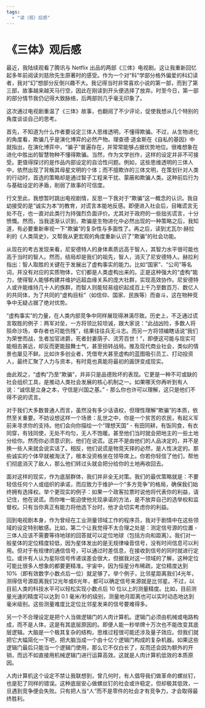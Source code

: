 ```yaml
---
tags: 
  - "读（观）后感"
---
```


# 《三体》观后感

最近，我陆续观看了腾讯与 Netflix 出品的两部《三体》电视剧。这让我重新回忆起多年前阅读刘慈欣先生原著时的感受。作为一个对“科”学部分格外偏爱的科幻读者，我对“幻”想部分反倒兴趣不大。我记得当时非常喜欢小说的第一部，而到了第三部，故事越来越天马行空，因此在刚读到开头便选择了放弃。时至今日，第一部的部分情节我仍记得大致脉络，后两部则几乎毫无印象了。

这次通过电视剧重温了《三体》故事，也翻阅了不少评论，促使我想从几个特别的角度谈谈自己的思考。

首先，不知道为什么作者要设定三体人思维透明，不懂得欺骗。不过，从生物进化的角度看，欺骗几乎是演化博弈的必然产物。理查德·道金斯在《自私的基因》中就指出，在演化博弈中，“骗子”普遍存在，并常常能够占据优势地位。很难想象在进化中胜出的智慧物种不懂得欺骗。当然，作为文学创作，这样的设定并非不可接受。更值得探讨的是作品内部设定的自洽性问题。例如，这些思维透明的三体人中，依然出现了背叛其母星文明的个体；而不擅欺诈的三体文明，在策划针对人类的行动时，首选的策略却是通过智子工程来干扰、蒙蔽和欺骗人类。这种前后行为与基础设定的矛盾，削弱了故事的可信度。

行文至此，我想暂时跳出电视剧情，反思一下我对于“欺骗”这一概念的认识。我自幼接受的是“诚实为本”的教育，对谎言本能地反感。即便进入社会后，目睹谎言无处不在，也一直对此类行为持强烈负面评价。尤其对于政府的一些拙劣谎言，十分愤慨。然而，当我逐渐认识到，欺骗是生物进化中必然出现的一种策略之后，我知道，有必要重新审视一下“欺骗”的复杂性与多面性了。再之后，读到尤瓦尔·赫拉利的《人类简史》，又帮我从更宏观的角度重新认识了“欺骗”的社会功能。

从现在的考古发现来看，尼安德特人的身体素质远高于智人，其智力水平很可能也高于当时的智人。然而，结局却是我们的祖先，智人，消灭了尼安德特人。赫拉利指出：智人取胜的关键在于发展出了虚构事实的能力。比如“国家”、“公司”等名词，并没有对应的实质物体，它们都是人类虚构出来的。正是这种强大的“虚构”能力，使得智人能够构建并维护远超血缘关系的庞大社群，实现高效协作。尼安德特人或许能维持几十人的族群，而智人则能轻易组织起成百上千乃至数百万、数亿人的共同体，为了共同的“虚构目标”（如信仰、国家、民族等）而奋斗，这在物种竞争中无疑占据了绝对优势。

“虚构事实”的力量，在人类内部竞争中同样展现得淋漓尽致。历史上，不乏通过谎言取胜的例子：两军对垒，一方将领比较坦诚，跟大家说：“此战凶险，多数人将殒命沙场，幸存者也可能伤残”，结果往往兵无斗志。而另一方将领编瞎话说“我们为荣誉而战，生者加官进爵，死者封妻荫子、流芳百世！”，即便这可能与现实可能相去甚远，却反而更能鼓舞士气，甚至扭转战局。推及现代商业社会，类似的情景也屡见不鲜。比如许多创业者，凭借夸大甚至虚构的蓝图吸引员工、打动投资人，最终汇聚了人力与资本，有时竟也真能将最初的画饼变成现实。

由此观之，“虚构”乃至“欺骗”，并非只是品德败坏的表现。它更是一种不可或缺的社会组织工具，是推动人类社会发展的核心机制之一。如果哪天你再听到有人说：“诚信是立身之本，守信是兴国之基。” - 那么你也许可以理解，这只是他们不得不说的谎言。

对于我们大多数普通人而言，虽然没有多少话语权，但理性理解“欺骗”的本质，依然至关重要。不妨设想这样一个场景：乱世之中，你是一个贫苦的农民，有起义军前来寻求你的支持。他们会向你描绘一个“理想天国” - 有田同耕，有饭同食，有衣同穿，有钱同使，无处不均匀，无人不饱暖。甚至他们当时就会把地主的一些土地分给你。然而你必须意识到，他们在说谎。这并不是由他们的人品决定的，并不是换一些人来就会说实话了。相反，他们说谎是物竞天择的必然，是人性决定的。那些诚实的个体早就被淘汰了，根本没资格坐在领导席上。你若你轻信了他们，帮他们彻底消灭了敌人，那么他们转过头就会把分给你的土地再收回去。

面对这样的现实，作为底层群体，我们并非全无对策。我们的最优策略就是：不要轻信任何个人或组织的承诺，而应致力于维护一个“多方竞争”的格局，确保我们始终拥有选择权。举个更现实的例子：如果一个政客拉票时说他将代表你的利益，请记住，他在说谎。而你唯一能迫使他兑现承诺的方法，是不放弃自己的选举权和监督权。只有当你真正有能力将他选下台时，他才会切实考虑你的利益。

回到电视剧本身，作为曾经在工业测量领域工作的程序员，我对于剧情中在这些领域的设定特别敏感。比如，第二个让我觉得不太合理之处是：测定信号源的位置 - 三体人应该不需要等待地球的回答就可以定位地球（包括方向和距离）。我们对一般星体的定位精度较低，因为星体发出的是无规律噪音信号，没有时间信息可以利用。但对于有规律的通信信号，可以通过时差信息，在接收到信号的同时就进行定位。或许有人认为星际信号传递误差会很大，但据我对这一领域的了解，这种定位可能比很多人想象的都要更精准。宇宙中，因为恒星分布稀疏，定位精度达到 10%（即有效数字小数点后一位）就足够了。举个例子，比邻星距离我们4光年，测得信号源距离我们2光年或6光年，都可以确定信号来源就是比邻星。不过，以目前人类的科技水平可以轻松实现小数点后 10 位以上的测量精度。比如，目前测量光速的精度可以达到 0.1 毫米/秒的级别，测量地月距离也可以实时动态地达到毫米级别。这些测量难度比定位比邻星发来的信号要难得多。

另一个不合理设定是把个人当做逻辑门的人肉计算机。逻辑门必须由机械或电路构成，而不是人体，这是有其底层原因的。即便人能一秒举牌十万次也不能改变其底层逻辑。大脑是一个极其复杂的结构，思维过程很可能还涉及量子效应。但我们就把它大幅简化一下吧，把大脑当成一个由十亿个逻辑门构成的复杂机器。如果这些逻辑门最后只能当一个逻辑门使用，那么它不仅白长了，反而还会因为额外的开销，而远不如直接用机械逻辑门进行运算高效。这就是人肉计算机低效的本质原因。

人肉计算机这个设定不禁让我联想到，曾几何时，有人倡导我们做革命的螺丝钉，也是犯了同样的错误。这种底层安心做螺丝钉的社会或许稳定，但却极其低效，一旦遇到竞争便会失败。只有把人当“人”而不是零件的社会才有竞争力，才会取得最终胜利。

